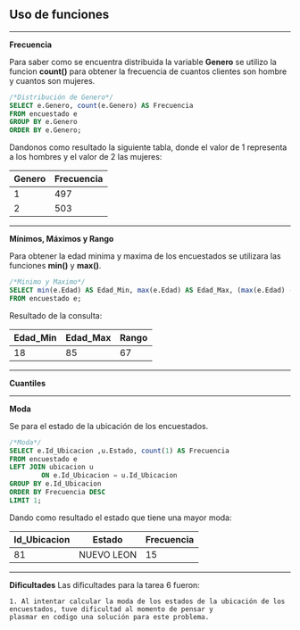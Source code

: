## Uso de funciones

-----
**Frecuencia**

Para saber como se encuentra distribuida la variable **Genero** se utilizo la funcion **count()** para obtener la frecuencia de cuantos clientes son hombre y cuantos son mujeres.

```sql
/*Distribución de Genero*/
SELECT e.Genero, count(e.Genero) AS Frecuencia
FROM encuestado e
GROUP BY e.Genero
ORDER BY e.Genero;
```
Dandonos como resultado la siguiente tabla, donde el valor de 1 representa a los hombres y el valor de 2 las mujeres:

| Genero 	| Frecuencia    |
|---	|---	|
| 1 	| 497 	|
| 2 	| 503 	|

-------
**Mínimos, Máximos y Rango**

Para obtener la edad minima y maxima de los encuestados se utilizara las funciones **min()** y **max()**.

```sql
/*Minimo y Maximo*/
SELECT min(e.Edad) AS Edad_Min, max(e.Edad) AS Edad_Max, (max(e.Edad) - min(e.Edad)) AS Rango
FROM encuestado e;
```

Resultado de la consulta:

| Edad_Min 	| Edad_Max    | Rango    |
|---	|---	|---	|
| 18 	| 85 	| 67    |

----
**Cuantiles**

----
**Moda**

Se para el estado de la ubicación de los encuestados.

```sql
/*Moda*/
SELECT e.Id_Ubicacion ,u.Estado, count(1) AS Frecuencia 
FROM encuestado e 
LEFT JOIN ubicacion u 
		ON e.Id_Ubicacion = u.Id_Ubicacion
GROUP BY e.Id_Ubicacion
ORDER BY Frecuencia DESC
LIMIT 1;
```

Dando como resultado el estado que tiene una mayor moda:

| Id_Ubicacion 	| Estado    | Frecuencia    |
|---	|---	|---	|
| 81 	| NUEVO LEON 	| 15    |

-----
**Dificultades**
Las dificultades para la tarea 6 fueron:

    1. Al intentar calcular la moda de los estados de la ubicación de los encuestados, tuve dificultad al momento de pensar y
    plasmar en codigo una solución para este problema.

